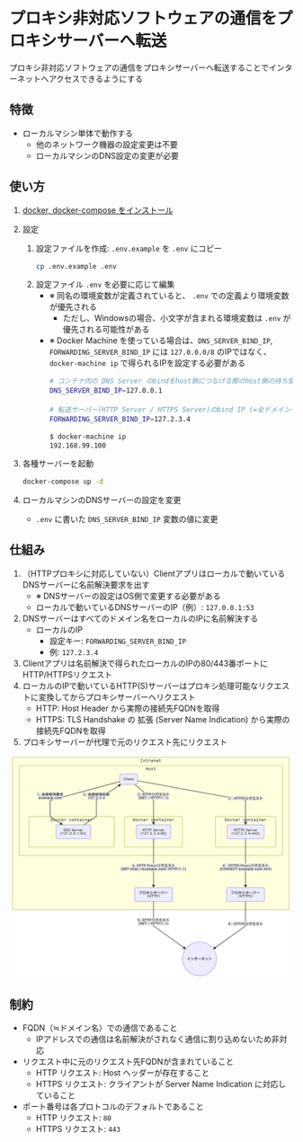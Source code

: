 # プロキシ非対応ソフトウェアの通信をプロキシサーバーへ転送
プロキシ非対応ソフトウェアの通信をプロキシサーバーへ転送することでインターネットへアクセスできるようにする

## 特徴
- ローカルマシン単体で動作する
    - 他のネットワーク機器の設定変更は不要
    - ローカルマシンのDNS設定の変更が必要

## 使い方
1. [docker, docker-compose をインストール](https://docs.docker.com/install/#supported-platforms)
1. 設定
    1. 設定ファイルを作成: `.env.example` を `.env` にコピー
        ```sh
        cp .env.example .env
        ```
    1. 設定ファイル `.env` を必要に応じて編集
        - ※ 同名の環境変数が定義されていると、 `.env` での定義より環境変数が優先される
            - ただし、Windowsの場合、小文字が含まれる環境変数は `.env` が優先される可能性がある
        - ※ Docker Machine を使っている場合は、`DNS_SERVER_BIND_IP`, `FORWARDING_SERVER_BIND_IP` には `127.0.0.0/8` のIPではなく、 `docker-machine ip` で得られるIPを設定する必要がある
            ```sh
            # コンテナ内の DNS Server のbindをhost側につなげる際のhost側の待ち受けIP
            DNS_SERVER_BIND_IP=127.0.0.1

            # 転送サーバー(HTTP Server / HTTPS Server)のbind IP (=全ドメインを名前解決するIP)
            FORWARDING_SERVER_BIND_IP=127.2.3.4
            ```
            ```
            $ docker-machine ip
            192.168.99.100
            ```

1. 各種サーバーを起動
    ```sh
    docker-compose up -d
    ```
1. ローカルマシンのDNSサーバーの設定を変更
    - `.env` に書いた `DNS_SERVER_BIND_IP` 変数の値に変更

## 仕組み
1. （HTTPプロキシに対応していない）Clientアプリはローカルで動いているDNSサーバーに名前解決要求を出す
    - ※ DNSサーバーの設定はOS側で変更する必要がある
    - ローカルで動いているDNSサーバーのIP（例）: `127.0.0.1:53`
2. DNSサーバーはすべてのドメイン名をローカルのIPに名前解決する
    - ローカルのIP
        - 設定キー: `FORWARDING_SERVER_BIND_IP`
        - 例: `127.2.3.4`
3. Clientアプリは名前解決で得られたローカルのIPの80/443番ポートにHTTP/HTTPSリクエスト
4. ローカルのIPで動いているHTTP(S)サーバーはプロキシ処理可能なリクエストに変換してからプロキシサーバーへリクエスト
    - HTTP: Host Header から実際の接続先FQDNを取得
    - HTTPS: TLS Handshake の 拡張 (Server Name Indication) から実際の接続先FQDNを取得
5. プロキシサーバーが代理で元のリクエスト先にリクエスト

![構成図](docs/image/configuration_diagram.png)

## 制約
- FQDN（≒ドメイン名）での通信であること
    - IPアドレスでの通信は名前解決がされなく通信に割り込めないため非対応
- リクエスト中に元のリクエスト先FQDNが含まれていること
    - HTTP リクエスト: Host ヘッダーが存在すること
    - HTTPS リクエスト: クライアントが Server Name Indication に対応していること
- ポート番号は各プロトコルのデフォルトであること
    - HTTP リクエスト: `80`
    - HTTPS リクエスト: `443`
